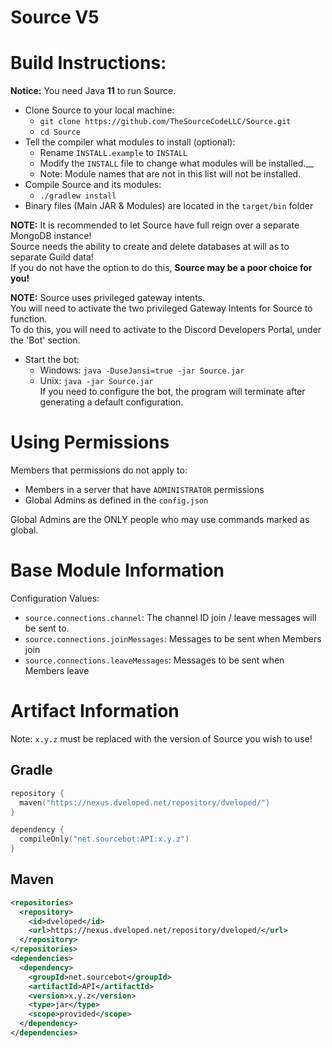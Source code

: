 # Source V5

# Build Instructions:
**Notice:** You need Java **11** to run Source. </br>

* Clone Source to your local machine:
  - `git clone https://github.com/TheSourceCodeLLC/Source.git`
  - `cd Source`
* Tell the compiler what modules to install (optional):
  - Rename `INSTALL.example` to `INSTALL`
  - Modify the `INSTALL` file to change what modules will be installed.__
  - Note: Module names that are not in this list will not be installed.
* Compile Source and its modules:
  - `./gradlew install`
* Binary files (Main JAR & Modules) are located in the `target/bin` folder

**NOTE:** It is recommended to let Source have full reign over a separate MongoDB instance! <br>
Source needs the ability to create and delete databases at will as to separate Guild data! <br>
If you do not have the option to do this, **Source may be a poor choice for you!** <br>

**NOTE:** Source uses privileged gateway intents. <br>
You will need to activate the two privileged Gateway Intents for Source to function. <br>
To do this, you will need to activate to the Discord Developers Portal, under the 'Bot' section. <br>

* Start the bot:
  * Windows: `java -DuseJansi=true -jar Source.jar`
  * Unix: `java -jar Source.jar` </br>
If you need to configure the bot, the program will terminate after generating a default configuration.

# Using Permissions
Members that permissions do not apply to: <br>
-  Members in a server that have `ADMINISTRATOR` permissions
-  Global Admins as defined in the `config.json`

Global Admins are the ONLY people who may use commands marked as global. <br>

# Base Module Information
Configuration Values:
  - `source.connections.channel`: The channel ID join / leave messages will be sent to.
  - `source.connections.joinMessages`: Messages to be sent when Members join
  - `source.connections.leaveMessages`: Messages to be sent when Members leave
  
# Artifact Information
Note: `x.y.z` must be replaced with the version of Source you wish to use!

## Gradle
```kotlin
repository {
  maven("https://nexus.dveloped.net/repository/dveloped/")
}

dependency {
  compileOnly("net.sourcebot:API:x.y.z")
}
```

## Maven
```xml
<repositories>
  <repository>
    <id>dveloped</id>
    <url>https://nexus.dveloped.net/repository/dveloped/</url>
  </repository>
</repositories>
<dependencies>
  <dependency>
    <groupId>net.sourcebot</groupId>
    <artifactId>API</artifactId>
    <version>x.y.z</version>
    <type>jar</type>
    <scope>provided</scope>
  </dependency>
</dependencies>
```